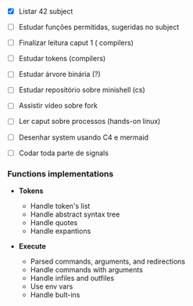 - [x] Listar 42 subject
- [ ] Estudar funções permitidas, sugeridas no subject
- [ ] Finalizar leitura caput 1 ( compilers)
- [ ] Estudar tokens (compilers)
- [ ] Estudar árvore binária (?)
- [ ] Estudar repositório sobre minishell (cs)
- [ ] Assistir vídeo sobre fork
- [ ] Ler caput sobre processos (hands-on linux)
- [ ] Desenhar system usando C4 e mermaid
- [ ] Codar toda parte de signals


### Functions implementations

- **Tokens**
	- Handle token's list
	- Handle abstract syntax tree
	- Handle quotes
	- Handle expantions

- **Execute**
	- Parsed commands, arguments, and redirections
	- Handle commands with arguments
	- Handle infiles and outfiles
	- Use env vars
	- Handle bult-ins
